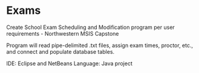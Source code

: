 # Exams
Create School Exam Scheduling and Modification program per user requirements - Northwestern MSIS Capstone

Program will read pipe-delimited .txt files, assign exam times, proctor, etc., and connect and populate database tables. 

IDE: Eclipse and NetBeans 
Language: Java project


